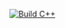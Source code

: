 [![Build C++](https://github.com/SANDESHSOBARAD/GithubActions/actions/workflows/actions.yml/badge.svg)](https://github.com/SANDESHSOBARAD/GithubActions/actions/workflows/actions.yml)
